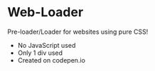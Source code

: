 # Web-Loader
Pre-loader/Loader for websites using pure CSS!
- No JavaScript used
- Only 1 div used
- Created on codepen.io

